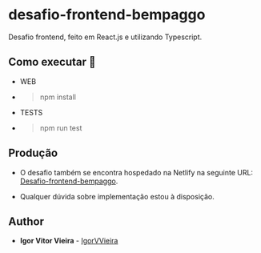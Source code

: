 # desafio-frontend-bempaggo

Desafio frontend, feito em React.js e utilizando Typescript.

## Como executar 🤔

* WEB
- > npm install

* TESTS
- > npm run test

## Produção
* O desafio também se encontra hospedado na  Netlify na seguinte URL: [Desafio-frontend-bempaggo](https://desafio-frontend-bempaggo.netlify.app/).

* Qualquer dúvida sobre implementação estou à disposição.

## Author
* **Igor Vitor Vieira** - [IgorVVieira](https://github.com/IgorVViera)
